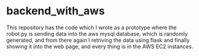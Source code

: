 # backend_with_aws
This repository has the code which I wrote as a prototype where the robot.py is sending data into the aws mysql database, which is randomly generated, and from there again I  retriving the data using flask and finally showing it into the web page, and every thing is in the AWS EC2 instances. 
